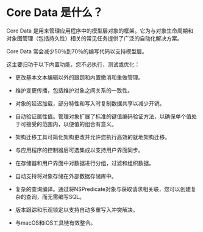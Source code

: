 # Core Data 是什么？

Core Data 是用来管理应用程序中的模型层对象的框架。它为与对象生命周期和对象图管理（包括持久性）相关的常见任务提供了广泛的自动化解决方案。

Core Data 常会减少50％到70％的编写代码以支持模型层。

这主要归功于以下内置功能，您不必执行，测试或优化：

* 更改基本文本编辑以外的跟踪和内置撤消和重做管理。
* 维护变更传播，包括维护对象之间关系的一致性。

* 对象的延迟加载，部分特性和写入时复制数据共享以减少开销。

* 自动验证属性值。管理对象扩展了标准的键值编码验证方法，以确保单个值处于可接受的范围内，以便值的组合有意义。

* 架构迁移工具可简化架构更改并允许您执行高效的就地架构迁移。

* 与应用程序的控制器层可选集成以支持用户界面同步。

* 在存储器和用户界面中对数据进行分组，过滤和组织数据。

* 自动支持将对象存储在外部数据存储库中。

* 复杂的查询编译。通过将NSPredicate对象与获取请求相关联，您可以创建复杂的查询，而无需编写SQL。

* 版本跟踪和乐观锁定以支持自动多重写入冲突解决。

* 与macOS和iOS工具链有效整合。



